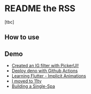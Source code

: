 # README the RSS
[tbc]

## How to use

## Demo
<!-- BLOGPOSTS:START -->
- [Created an IG filter with PickerUI!](https://blog.rongying.co/posts/2020/08/Building-an-IG-filter-with-PickerUI/)
- [Deploy deno with Github Actions](https://blog.rongying.co/posts/2020/08/Building-a-CICD-Pipeline-with-Github/)
- [Learning Flutter - Implicit Animations](https://blog.rongying.co/posts/2020/07/Learning-Flutter---Implicit-Animations/)
- [I moved to 11ty](https://blog.rongying.co/posts/2020/07/I-moved-to-11ty/)
- [Building a Single-Spa](https://blog.rongying.co/posts/2020/06/Building-a-Single-Spa/)
<!-- BLOGPOSTS:END -->

<!--
How to run

npm run build
-->